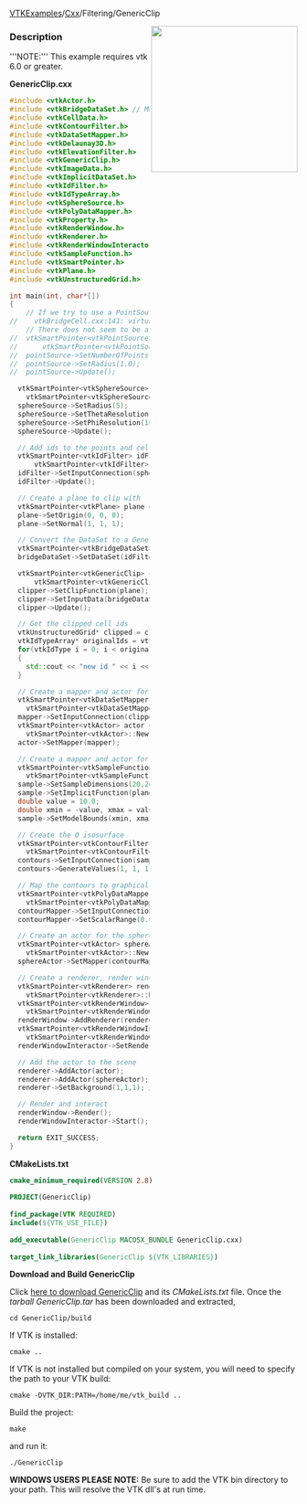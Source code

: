 [VTKExamples](/index/)/[Cxx](/Cxx)/Filtering/GenericClip

<img align="right" src="https://github.com/lorensen/VTKExamples/blob/gh-pages/Testing/Baseline/Filtering/TestGenericClip.png?raw=true" width="256" />

### Description
'''NOTE:''' This example requires vtk 6.0 or greater.

**GenericClip.cxx**
```c++
#include <vtkActor.h>
#include <vtkBridgeDataSet.h> // Must build VTK with BUILD_TESTING=ON
#include <vtkCellData.h>
#include <vtkContourFilter.h>
#include <vtkDataSetMapper.h>
#include <vtkDelaunay3D.h>
#include <vtkElevationFilter.h>
#include <vtkGenericClip.h>
#include <vtkImageData.h>
#include <vtkImplicitDataSet.h>
#include <vtkIdFilter.h>
#include <vtkIdTypeArray.h>
#include <vtkSphereSource.h>
#include <vtkPolyDataMapper.h>
#include <vtkProperty.h>
#include <vtkRenderWindow.h>
#include <vtkRenderer.h>
#include <vtkRenderWindowInteractor.h>
#include <vtkSampleFunction.h>
#include <vtkSmartPointer.h>
#include <vtkPlane.h>
#include <vtkUnstructuredGrid.h>

int main(int, char*[])
{
    // If we try to use a PointSource with vtkBridgeDataSet, an error is produced:
//    vtkBridgeCell.cxx:141: virtual int vtkBridgeCell::GetType(): Assertion `"check: impossible case" && 0' failed.
    // There does not seem to be a case to handle VTK_VERTEX (which is what is produced by PointSource) in vtkBridgeDataSet.
//  vtkSmartPointer<vtkPointSource> pointSource =
//      vtkSmartPointer<vtkPointSource>::New();
//  pointSource->SetNumberOfPoints(100);
//  pointSource->SetRadius(1.0);
//  pointSource->Update();

  vtkSmartPointer<vtkSphereSource> sphereSource =
    vtkSmartPointer<vtkSphereSource>::New();
  sphereSource->SetRadius(5);
  sphereSource->SetThetaResolution(10);
  sphereSource->SetPhiResolution(10);
  sphereSource->Update();

  // Add ids to the points and cells of the sphere
  vtkSmartPointer<vtkIdFilter> idFilter =
      vtkSmartPointer<vtkIdFilter>::New();
  idFilter->SetInputConnection(sphereSource->GetOutputPort());
  idFilter->Update();

  // Create a plane to clip with
  vtkSmartPointer<vtkPlane> plane = vtkSmartPointer<vtkPlane>::New();
  plane->SetOrigin(0, 0, 0);
  plane->SetNormal(1, 1, 1);

  // Convert the DataSet to a GenericDataSet
  vtkSmartPointer<vtkBridgeDataSet> bridgeDataSet = vtkSmartPointer<vtkBridgeDataSet>::New();
  bridgeDataSet->SetDataSet(idFilter->GetOutput());

  vtkSmartPointer<vtkGenericClip> clipper =
      vtkSmartPointer<vtkGenericClip>::New();
  clipper->SetClipFunction(plane);
  clipper->SetInputData(bridgeDataSet);
  clipper->Update();

  // Get the clipped cell ids
  vtkUnstructuredGrid* clipped = clipper->GetOutput();
  vtkIdTypeArray* originalIds = vtkIdTypeArray::SafeDownCast(clipped->GetCellData()->GetArray("vtkIdFilter_Ids"));
  for(vtkIdType i = 0; i < originalIds->GetNumberOfTuples(); i++)
  {
    std::cout << "new id " << i << ", original id " << originalIds->GetValue(i) << std::endl;
  }

  // Create a mapper and actor for clipped points
  vtkSmartPointer<vtkDataSetMapper> mapper =
    vtkSmartPointer<vtkDataSetMapper>::New();
  mapper->SetInputConnection(clipper->GetOutputPort());
  vtkSmartPointer<vtkActor> actor =
    vtkSmartPointer<vtkActor>::New();
  actor->SetMapper(mapper);

  // Create a mapper and actor for clipping function
  vtkSmartPointer<vtkSampleFunction> sample =
    vtkSmartPointer<vtkSampleFunction>::New();
  sample->SetSampleDimensions(20,20,20);
  sample->SetImplicitFunction(plane);
  double value = 10.0;
  double xmin = -value, xmax = value, ymin = -value, ymax = value, zmin = -value, zmax = value;
  sample->SetModelBounds(xmin, xmax, ymin, ymax, zmin, zmax);

  // Create the 0 isosurface
  vtkSmartPointer<vtkContourFilter> contours =
    vtkSmartPointer<vtkContourFilter>::New();
  contours->SetInputConnection(sample->GetOutputPort());
  contours->GenerateValues(1, 1, 1);

  // Map the contours to graphical primitives
  vtkSmartPointer<vtkPolyDataMapper> contourMapper =
    vtkSmartPointer<vtkPolyDataMapper>::New();
  contourMapper->SetInputConnection(contours->GetOutputPort());
  contourMapper->SetScalarRange(0.0, 1.2);

  // Create an actor for the sphere
  vtkSmartPointer<vtkActor> sphereActor =
    vtkSmartPointer<vtkActor>::New();
  sphereActor->SetMapper(contourMapper);

  // Create a renderer, render window, and interactor
  vtkSmartPointer<vtkRenderer> renderer =
    vtkSmartPointer<vtkRenderer>::New();
  vtkSmartPointer<vtkRenderWindow> renderWindow =
    vtkSmartPointer<vtkRenderWindow>::New();
  renderWindow->AddRenderer(renderer);
  vtkSmartPointer<vtkRenderWindowInteractor> renderWindowInteractor =
    vtkSmartPointer<vtkRenderWindowInteractor>::New();
  renderWindowInteractor->SetRenderWindow(renderWindow);

  // Add the actor to the scene
  renderer->AddActor(actor);
  renderer->AddActor(sphereActor);
  renderer->SetBackground(1,1,1); // Background color white

  // Render and interact
  renderWindow->Render();
  renderWindowInteractor->Start();

  return EXIT_SUCCESS;
}
```
**CMakeLists.txt**
```cmake
cmake_minimum_required(VERSION 2.8)
 
PROJECT(GenericClip)
 
find_package(VTK REQUIRED)
include(${VTK_USE_FILE})
 
add_executable(GenericClip MACOSX_BUNDLE GenericClip.cxx)
 
target_link_libraries(GenericClip ${VTK_LIBRARIES})
```

**Download and Build GenericClip**

Click [here to download GenericClip](https://github.com/lorensen/VTKWikiExamplesTarballs/raw/master/GenericClip.tar) and its *CMakeLists.txt* file.
Once the *tarball GenericClip.tar* has been downloaded and extracted,
```
cd GenericClip/build 
```
If VTK is installed:
```
cmake ..
```
If VTK is not installed but compiled on your system, you will need to specify the path to your VTK build:
```
cmake -DVTK_DIR:PATH=/home/me/vtk_build ..
```
Build the project:
```
make
```
and run it:
```
./GenericClip
```
**WINDOWS USERS PLEASE NOTE:** Be sure to add the VTK bin directory to your path. This will resolve the VTK dll's at run time.

